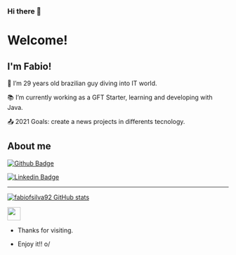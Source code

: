 ### Hi there 👋

# Welcome!

 

## I'm Fabio!

 

:house_with_garden: I’m 29 years old brazilian guy diving into IT world.

:books: I’m currently working as a GFT Starter, learning and developing with Java.

:outbox_tray: 2021 Goals: create a news projects in differents tecnology.

## About me

[![Github Badge](https://img.shields.io/badge/-Github-000?style=flat-square&logo=Github&logoColor=white&link=https://github.com/fabiofsilva92)](https://github.com/fabiofsilva92)

[![Linkedin Badge](https://img.shields.io/badge/-LinkedIn-blue?style=flat-square&logo=Linkedin&logoColor=white&link=https://www.linkedin.com/in/fabio-fernandes-da-silva-012595a1/)](https://www.linkedin.com/in/fabio-fernandes-da-silva-012595a1/)


----------------------------------------------------------------------------------
[![fabiofsilva92 GitHub stats](https://github-readme-stats.vercel.app/api?username=fabiofsilva92)](https://github.com/fabiofsilva92/github-readme-stats)

<img src=https://github.com/TheDudeThatCode/TheDudeThatCode/blob/master/Assets/Earth.gif width="30">

- Thanks for visiting.

- Enjoy it!! o/


<!--
**fabiofsilva92/fabiofsilva92** is a ✨ _special_ ✨ repository because its `README.md` (this file) appears on your GitHub profile.

Here are some ideas to get you started:

- 🔭 I’m currently working on ...
- 🌱 I’m currently learning ...
- 👯 I’m looking to collaborate on ...
- 🤔 I’m looking for help with ...
- 💬 Ask me about ...
- 📫 How to reach me: ...
- 😄 Pronouns: ...
- ⚡ Fun fact: ...
-->
